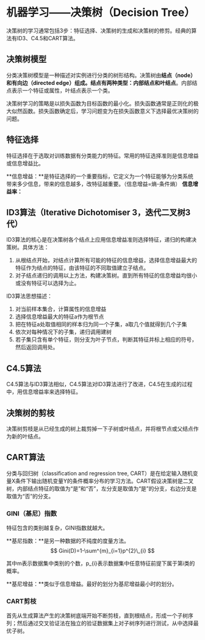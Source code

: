 # 机器学习——决策树（Decision Tree）

<script type="text/javascript"
 src="http://cdn.mathjax.org/mathjax/latest/MathJax.js?config=TeX-AMS-MML_HTMLorMML">
</script>

决策树的学习通常包括3步：特征选择、决策树的生成和决策树的修剪。经典的算法有ID3、C4.5和CART算法。

## 决策树模型

分类决策树模型是一种描述对实例进行分类的树形结构。决策树由**结点（node）**和**有向边（directed edge）**组成。结点有两种类型：**内部结点**和**叶结点**。内部结点表示一个特征或属性，叶结点表示一个类。

决策树学习的策略是以损失函数为目标函数的最小化。损失函数通常是正则化的极大似然函数。损失函数确定后，学习问题变为在损失函数意义下选择最优决策树的问题。

## 特征选择

特征选择在于选取对训练数据有分类能力的特征。常用的特征选择准则是信息增益或信息增益比。

**信息增益：**是特征选择的一个重要指标，它定义为一个特征能够为分类系统带来多少信息，带来的信息越多，改特征越重要。（信息增益=熵-条件熵）
**信息增益率：**

## ID3算法（Iterative Dichotomiser 3，迭代二叉树3代）

ID3算法的核心是在决策树各个结点上应用信息增益准则选择特征，递归的构建决策树。具体方法：

1. 从根结点开始，对结点计算所有可能的特征的信息增益，选择信息增益最大的特征作为结点的特征，由该特征的不同取值建立子结点。
2. 对子结点递归的调用以上方法，构建决策树。直到所有特征的信息增益均很小或没有特征可以选择为止。

ID3算法思想描述：

1. 对当前样本集合，计算属性的信息增益
2. 选择信息增益最大的特征a作为根节点
3. 把在特征a处取值相同的样本归为同一个子集，a取几个值就得到几个子集
4. 依次对每种情况下的子集，递归调用建树
5. 若子集只含有单个特征，则分支为叶子节点，判断其特征并标上相应的符号，然后返回调用处。

## C4.5算法

C4.5算法与ID3算法相似，C4.5算法对ID3算法进行了改进，C4.5在生成的过程中，用信息增益率来选择特征。

## 决策树的剪枝

决策树剪枝是从已经生成的树上裁剪掉一下子树或叶结点，并将根节点或父结点作为新的叶结点。

## CART算法

分类与回归树（classification and regression tree, CART）是在给定输入随机变量X条件下输出随机变量Y的条件概率分布的学习方法。CART假设决策树是二叉树，内部结点特征的取值为“是”和“否”，左分支是取值为“是”的分支，右边分支是取值为“否”的分支。

### GINI（基尼）指数
特征包含的类别越复杂，GINI指数就越大。

**基尼指数：**是另一种数据的不纯度的度量方法。
$$
Gini(D)=1-\sum^{m}_{i=1}p^{2}\_{i}
$$

其中m表示数据集中类别的个数，p_{i}表示数据集中任意特征前提下属于第i类的概率。

**基尼增益：**类似于信息增益。最好的划分为基尼增益最小时的划分。

### CART剪枝

首先从生成算法产生的决策树底端开始不断剪枝，直到根结点，形成一个子树序列；然后通过交叉验证法在独立的验证数据集上对子树序列进行测试，从中选择最优子树。